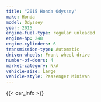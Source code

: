 ```yaml
---
title: "2015 Honda Odyssey"
make: Honda
model: Odyssey
year: 2015
engine-fuel-type: regular unleaded
engine-hp: 248
engine-cylinders: 6
transmission-type: Automatic
driven-wheels: Front wheel drive
number-of-doors: 4
market-category: N/A
vehicle-size: Large
vehicle-style: Passenger Minivan
---
```


{{< car_info >}}

